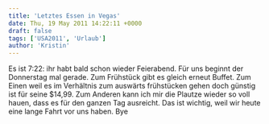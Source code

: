 ```yaml
---
title: 'Letztes Essen in Vegas'
date: Thu, 19 May 2011 14:22:11 +0000
draft: false
tags: ['USA2011', 'Urlaub']
author: 'Kristin'
---
```


Es ist 7:22: ihr habt bald schon wieder Feierabend. Für uns beginnt der Donnerstag mal gerade. Zum Frühstück gibt es gleich erneut Buffet. Zum Einen weil es im Verhältnis zum auswärts frühstücken gehen doch günstig ist für seine $14,99. Zum Anderen kann ich mir die Plautze wieder so voll hauen, dass es für den ganzen Tag ausreicht. Das ist wichtig, weil wir heute eine lange Fahrt vor uns haben. Bye